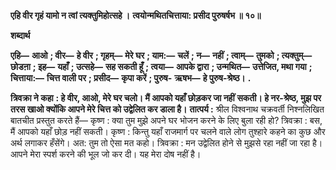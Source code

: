 **एहि वीर गृहं यामो न त्वां त्यक्तुमिहोत्सहे ।** **त्वयोन्मथितचित्ताया: प्रसीद पुरुषर्षभ ॥ १०॥** 

**शब्दार्थ** 

**एहि—** **आओ** **; वीर—** **हे वीर** **; गृहम्—** **मेरे घर** **; याम:—** **चलें** **; न—** **नहीं** **; त्वाम्—** **तुमको** **; त्यक्तुम्—** **छोडऩा** **; इह—** **यहाँ** **; उत्सहे—** **सह सकती हूँ** **; त्वया—** **आपके द्वारा** **; उन्मथित—** **उत्तेजित, मथा गया** **; चित्ताया:—** **चित्त वाली पर** **; प्रसीद—** **कृपा करें** **; पुरुष-** **ऋषभ—** **हे पुरुष-श्रेष्ठ।** **.** 

**त्रिवक्रा ने कहा** **: हे वीर, आओ, मेरे घर चलो। मैं आपको यहाँ छोड़कर जा नहीं** **सकती। हे नर-श्रेष्ठ, मुझ पर तरस खाओ क्योंकि आपने मेरे चित्त को उद्वेलित कर डाला है।** **तात्पर्य :** श्रील विश्वनाथ चक्रवर्ती निश्नलिखित बातचीत प्रस्तुत करते हैं— कृष्ण : क्या तुम मुझे अपने घर भोजन करने के लिए बुला रही हो? त्रिवक्रा : बस, मैं आपको यहाँ छोड़ नहीं सकती। कृष्ण : किन्तु यहाँ राजमार्ग पर चलने वाले लोग तुश्हारे कहने का कुछ और अर्थ लगाकर हँसेंगे। अत: तुम तो ऐसा मत कहो। त्रिवक्रा : मन उद्वेलित होने से मुझसे रहा नहीं जा रहा है। आपने मेरा स्पर्श करने की भूल जो कर दी। यह मेरा दोष नहीं है।  